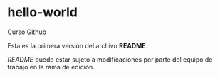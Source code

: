 # hello-world
Curso Github

Esta es la primera versión del archivo **README**.

*README* puede estar sujeto a modificaciones por parte del equipo de trabajo en la rama de edición.
